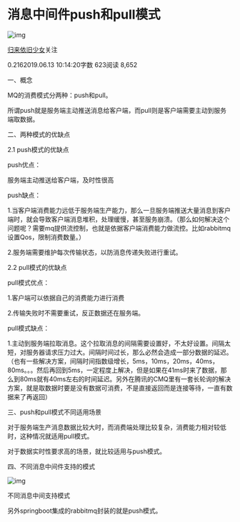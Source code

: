 # 消息中间件push和pull模式

![img](https://upload.jianshu.io/users/upload_avatars/17019759/39f94d43-0cbb-4ba7-919a-c92ccb91673e.jpg?imageMogr2/auto-orient/strip|imageView2/1/w/96/h/96/format/webp)

[归来依旧少女](https://www.jianshu.com/u/c206a97c2ec6)关注

0.2162019.06.13 10:14:20字数 623阅读 8,652

一、概念

MQ的消费模式分两种：push和pull。

所谓push就是服务端主动推送消息给客户端，而pull则是客户端需要主动到服务端取数据。



二、两种模式的优缺点

2.1 push模式的优缺点

push优点：

服务端主动推送给客户端，及时性很高

push缺点：

1.当客户端消费能力远低于服务端生产能力，那么一旦服务端推送大量消息到客户端时，就会导致客户端消息堆积，处理缓慢，甚至服务崩溃。（那么如何解决这个问题呢？需要mq提供流控制，也就是依据客户端消费能力做流控。比如rabbitmq设置Qos，限制消费数量。）

2.服务端需要维护每次传输状态，以防消息传递失败进行重试。



2.2 pull模式的优缺点

pull模式优点：

1.客户端可以依据自己的消费能力进行消费

2.传输失败时不需要重试，反正数据还在服务端。

pull模式缺点：

1.主动到服务端拉取消息。这个拉取消息的间隔需要设置好，不太好设置。间隔太短，对服务器请求压力过大。间隔时间过长，那么必然会造成一部分数据的延迟。（也有一些解决方案，间隔时间指数级增长，5ms，10ms，20ms，40ms，80ms。。。然后再回到5ms，一定程度上解决，但是如果在41ms时来了数据，那么到80ms就有40ms左右的时间延迟。另外在腾讯的CMQ里有一套长轮询的解决方案，就是取数据时要是没有数据可消费，不是直接返回而是连接等待，一直有数据来了再返回）



三、push和pull模式不同适用场景

对于服务端生产消息数据比较大时，而消费端处理比较复杂，消费能力相对较低时，这种情况就适用pull模式。

对于数据实时性要求高的场景，就比较适用与push模式。



四、不同消息中间件支持的模式





![img](https://upload-images.jianshu.io/upload_images/17019759-1ed2f7f70a5a6691.png?imageMogr2/auto-orient/strip|imageView2/2/w/780/format/webp)

不同消息中间支持模式

另外springboot集成的rabbitmq封装的就是push模式。